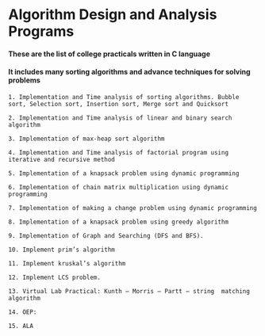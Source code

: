 # Algorithm Design and Analysis Programs

#### These are the list of college practicals written in C language

#### It includes many sorting algorithms and advance techniques for solving problems

```
1. Implementation and Time analysis of sorting algorithms. Bubble sort, Selection sort, Insertion sort, Merge sort and Quicksort

2. Implementation and Time analysis of linear and binary search algorithm

3. Implementation of max-heap sort algorithm

4. Implementation and Time analysis of factorial program using iterative and recursive method

5. Implementation of a knapsack problem using dynamic programming

6. Implementation of chain matrix multiplication using dynamic programming

7. Implementation of making a change problem using dynamic programming

8. Implementation of a knapsack problem using greedy algorithm

9. Implementation of Graph and Searching (DFS and BFS).

10. Implement prim’s algorithm

11. Implement kruskal’s algorithm

12. Implement LCS problem.

13. Virtual Lab Practical: Kunth – Morris – Partt – string  matching algorithm

14. OEP:

15. ALA
```
